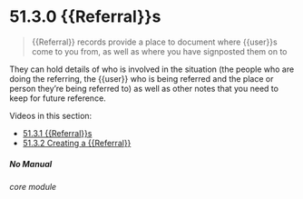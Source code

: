 # 51.3.0 {{Referral}}s

> {{Referral}} records provide a place to document where {{user}}s come to you from, as well as where you have signposted them on to 

They can hold details of who is involved in the situation (the people who are doing the referring, the {{user}} who is being referred and the place or person they’re being referred to) as well as other notes that you need to keep for future reference.

Videos in this section:
- [51.3.1 {{Referral}}s](help/index/p/51.3.1)
- [51.3.2 Creating a {{Referral}}](help/index/p/51.3.2)


##### No Manual

###### core module

